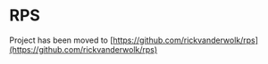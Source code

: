 # RPS

Project has been moved to [https://github.com/rickvanderwolk/rps](https://github.com/rickvanderwolk/rps)